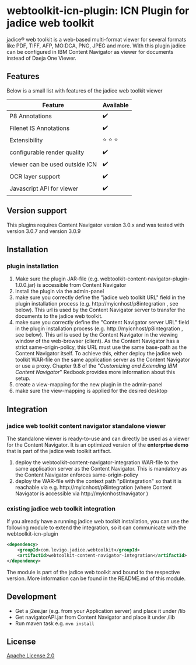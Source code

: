# webtoolkit-icn-plugin: ICN Plugin for jadice web toolkit

jadice® web toolkit is a web-based multi-format viewer for several formats like PDF, TIFF, AFP, MO:DCA, PNG, JPEG and more. With this plugin jadice can be configured in IBM Content Navigator as viewer for documents instead of Daeja One Viewer.

## Features

Below is a small list with features of the jadice web toolkit viewer

| Feature   | Available          |
| --------  | ------------------ |
| P8 Annotations | :heavy_check_mark: |
| Filenet IS Annotations | :heavy_check_mark: |
| Extensibility | :star: :star: :star: |
| configurable render quality | :heavy_check_mark: |
| viewer can be used outside ICN | :heavy_check_mark: |
| OCR layer support | :heavy_check_mark: |
| Javascript API for viewer | :heavy_check_mark: |

## Version support

This plugins requires Content Navigator version 3.0.x and was tested with version 3.0.7 and version 3.0.9

## Installation

### plugin installation
1. Make sure the plugin JAR-file (e.g. webtoolkit-content-navigator-plugin-1.0.0.jar) is accessible from Content Navigator
2. install the plugin via the admin-panel
3. make sure you correctly define the "jadice web toolkit URL" field in the plugin installation process (e.g. http://myicnhost/p8integration , see below). This url is used by the Content Navigator server to transfer the documents to the jadice web toolkit.
5. make sure you correctly define the "Content Navigator server URL" field in the plugin installation process (e.g. http://myicnhost/p8integration , see below). This url is used by the Content Navigator in the viewing window of the web-browser (client). As the Content Navigator has a strict same-origin-policy, this URL must use the same base-path as the Content Navigator itself. To achieve this, either deploy the jadice web toolkit WAR-file on the same application server as the Content Navigator or use a proxy. Chapter 9.8 of the "*Customizing and Extending
   IBM Content Navigator*" Redbook provides more information about this setup.
6. create a view-mapping for the new plugin in the admin-panel
7. make sure the view-mapping is applied for the desired desktop


## Integration

### jadice web toolkit content navigator standalone viewer

The standalone viewer is ready-to-use and can directly be used as a viewer for the Content Navigator. It is an optimized version of the **enterprise demo** that is part of the jadice web toolkit artifact.

1. deploy the webtoolkit-content-navigator-integration WAR-file to the same application server as the Content Navigator. This is mandatory as the Content Navigator enforces same-origin-policy
2. deploy the WAR-file with the context path "p8integration" so that it is reachable via e.g. http://myicnhost/p8integration (where Content Navigator is accessible via http://myicnhost/navigator )

### existing jadice web toolkit integration

If you already have a running jadice web toolkit installation, you can use the following module to extend the integration, so it can communicate with the webtoolkit-icn-plugin

```xml
<dependency>
    <groupId>com.levigo.jadice.webtoolkit</groupId>
    <artifactId>webtoolkit-content-navigator-integration</artifactId>
</dependency>
```

The module is part of the jadice web toolkit and bound to the respective version. More information can be found in the README.md of this module.

## Development

- Get a j2ee.jar (e.g. from your Application server) and place it under /lib
- Get navigatorAPI.jar from Content Navigator and place it under /lib
- Run maven task e.g. `mvn install`

## License

[Apache License 2.0](https://github.com/levigo/webtoolkit-icn-plugin/blob/master/LICENSE)